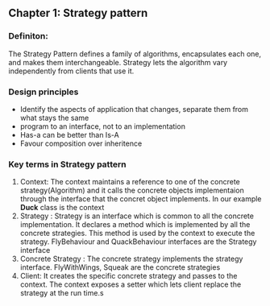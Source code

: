 ## Chapter 1: Strategy pattern

### Definiton:

The Strategy Pattern defines a family of algorithms, encapsulates each one, and makes them interchangeable. Strategy lets the algorithm vary independently from clients that use it.

### Design principles
- Identify the aspects of application that changes, separate them from what stays the same
- program to an interface, not to an implementation
- Has-a can be better than Is-A
- Favour composition over inheritence

### Key terms in Strategy pattern

1. Context: The context maintains a reference to one of the concrete strategy(Algorithm) and it calls the concrete objects implementaion through the interface that the concret object implements. In our example **Duck** class is the context
2. Strategy : Strategy is an interface which is common to all the concrete implementation. It declares a method which is implemented by all the concrete strategies. This method is used by the context to execute the strategy. FlyBehaviour and QuackBehaviour interfaces are the Strategy interface
3. Concrete Strategy : The concrete strategy implements the strategy interface. FlyWithWings, Squeak are the concrete strategies
4. Client: It creates the specific concrete strategy and passes to the context. The context exposes a setter which lets client replace the strategy at the run time.s
